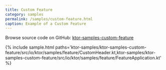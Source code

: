 ```yaml
---
title: Custom Feature
category: samples
permalink: /samples/custom-feature.html
caption: Example of a Custom Feature
---
```


Browse source code on GitHub: [ktor-samples-custom-feature](https://github.com/ktorio/ktor/tree/master/ktor-samples/ktor-samples-custom-feature)

{% include sample.html 
    paths='ktor-samples/ktor-samples-custom-feature/src/io/ktor/samples/feature/CustomHeader.kt,ktor-samples/ktor-samples-custom-feature/src/io/ktor/samples/feature/FeatureApplication.kt' %}


